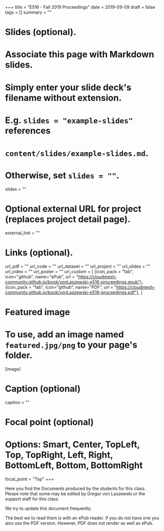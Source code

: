 +++
title = "E516 - Fall 2019 Proceedings"
date = 2019-09-09
draft = false
tags = []
summary = ""

# Slides (optional).
#   Associate this page with Markdown slides.
#   Simply enter your slide deck's filename without extension.
#   E.g. `slides = "example-slides"` references 
#   `content/slides/example-slides.md`.
#   Otherwise, set `slides = ""`.
slides = ""

# Optional external URL for project (replaces project detail page).
external_link = ""


# Links (optional).
url_pdf = ""
url_code = ""
url_dataset = ""
url_project = ""
url_slides = ""
url_video = ""
url_poster = ""
url_custom = [
{icon_pack = "fab", icon="github", name="ePub", url = "https://cloudmesh-community.github.io/book/vonLaszewski-e516-proceedings.epub"},
{icon_pack = "fab", icon="github", name="PDF", url = "https://cloudmesh-community.github.io/book/vonLaszewski-e516-proceedings.pdf"},
]

# Featured image
# To use, add an image named `featured.jpg/png` to your page's folder. 
[image]
  # Caption (optional)
  caption = ""

  # Focal point (optional)
  # Options: Smart, Center, TopLeft, Top, TopRight, Left, Right, BottomLeft, Bottom, BottomRight
  focal_point = "Top"
+++


Here you find the Documents produced by the students for this class.
Please note that some may be edited by Gregor von Laszewski or the
support staff for this class.

We try to update this document frequently.

The best we to read them is with an ePub reader. If you do not have one
you also use the PDF version. However, PDF does not render as well as
ePub.
